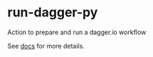 # run-dagger-py
Action to prepare and run a dagger.io workflow

See [docs](docs/index.md) for more details.
